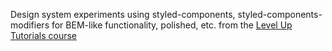 Design system experiments using styled-components, styled-components-modifiers for BEM-like functionality, polished, etc. from the [Level Up Tutorials course](https://www.leveluptutorials.com/store/products/tutorials/lut-dd030)
